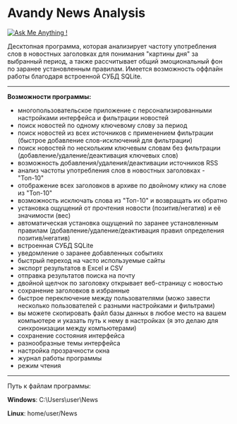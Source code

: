 # Avandy News Analysis
[![Ask Me Anything !](https://img.shields.io/badge/Ask%20me-anything-1abc9c.svg)](https://GitHub.com/Naereen/ama)

Десктопная программа, которая анализирует частоту употребления слов в новостных заголовках для понимания "картины дня" за выбранный период, а также рассчитывает общий эмоциональный фон по заранее установленным правилам. Имеется возможность оффлайн работы благодаря встроенной СУБД SQLite.

----
**Возможности программы:**
- многопользовательское приложение с персонализированными настройками интерфейса и фильтрации новостей
- поиск новостей по одному ключевому слову за период 
- поиск новостей из всех источников с применением фильтрации (быстрое добавление слов-исключений для фильтрации)
- поиск новостей по нескольким ключевым словам без фильтрации (добавление/удаление/деактивация ключевых слов)
- возможность добавления/удаления/деактивации источников RSS
- анализ частоты употребления слов в новостных заголовках - "Топ-10"
- отображение всех заголовков в архиве по двойному клику на слове из "Топ-10"
- возможность исключать слова из "Топ-10" и возвращать их обратно
- установка ощущений от прочтения новости (позитив/негатив) и её значимости (вес)
- автоматическая установка ощущений по заранее установленным правилам (добавление/удаление/деактивация правил определения позитив/негатив)
- встроенная СУБД SQLite
- уведомление о заранее добавленных событиях
- быстрый переход на часто используемые сайты
- экспорт результатов в Excel и CSV
- отправка результатов поиска на почту
- двойной щелчок по заголовку открывает веб-страницу с новостью
- сохранение заголовков в избранные
- быстрое переключение между пользователями (можо завести несколько пользователей с разными настройками и фильтрами)
- вы можете скопировать файл базы данных в любое место на вашем компьютере и указать путь к нему в настройках (я это делаю для синхронизации между компьютерами)
- сохранение состояния интерфейса
- разнообразные темы интерфейса
- настройка прозрачности окна
- журнал работы программы
- режим чтения

----

Путь к файлам программы:

**Windows**: C:\Users\user\News

**Linux**: home/user/News

